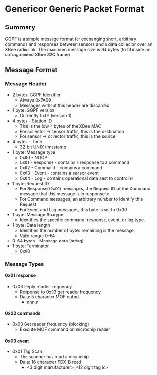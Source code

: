 # Genericor Generic Packet Format

## Summary
GGPF is a simple message format for exchanging short, arbitrary
commands and responses between sensors and a data collector over an XBee radio link. The maximum message size is 64 bytes (to fit inside an unfragmented XBee S2C frame)

## Message Format

### Message Header

- 2 bytes: GGPF Identifier
  - Always 0x7A69
  - Messages without this header are discarded
- 1 byte: GGPF version
  - Currently 0x01 (version 1)
- 4 bytes - Station ID
  - This is the low 4 bytes of the XBee MAC
  - For collector -> sensor traffic, this is the destination
  - For sensor -> collector traffic, this is the source
- 4 bytes - Time
  - 32-bit UNIX timestamp
- 1 byte: Message type
  - 0x00 - NOOP
  - 0x01 - Response - contains a response to a command
  - 0x02 - Command - contains a command
  - 0x03 - Event - contains a sensor event
  - 0x04 - Log - contains operational data sent to controller
- 1 byte: Request ID
  - For Response (0x01) messages, the Request ID of the Command message that this message is in response to
  - For Command messages, an arbitrary number to identify this Request
  - For Event and Log messages, this byte is set to 0x00
- 1 byte: Message Subtype
  - Identifies the specific command, response, event, or log type.
- 1 byte: Data length
  - Identifies the number of bytes remaining in the message.
  - Valid range: 0-64
- 0-64 bytes - Message data (string)
- 1 byte: Terminator
  - 0x00

### Message Types
#### 0x01 response
- 0x03 Reply reader frequency
  - Response to 0x03 get reader frequency
  - Data: 5 character MOF output
    - nnn.n

#### 0x02 commands
- 0x03 Get reader frequency (blocking)
  - Execute MOF command on microchip reader

#### 0x03 event
- 0x01 Tag Scan
  - The scanner has read a microchip
  - Data: 16 character FDX-B read
    - &lt;3 digit manufacturer&gt;_&lt;12 digit tag id&gt;
